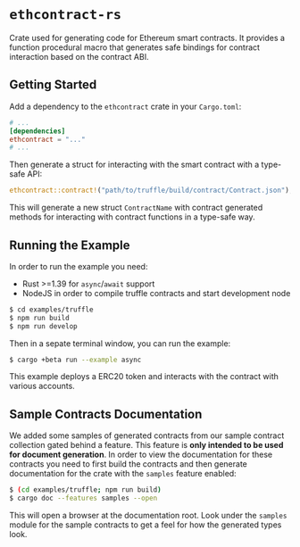 # `ethcontract-rs`

Crate used for generating code for Ethereum smart contracts. It provides a
function procedural macro that generates safe bindings for contract interaction
based on the contract ABI.

## Getting Started

Add a dependency to the `ethcontract` crate in your `Cargo.toml`:

```toml
# ...
[dependencies]
ethcontract = "..."
# ...
```

Then generate a struct for interacting with the smart contract with a type-safe
API:

```rust
ethcontract::contract!("path/to/truffle/build/contract/Contract.json");
```

This will generate a new struct `ContractName` with contract generated methods
for interacting with contract functions in a type-safe way.

## Running the Example

In order to run the example you need:
- Rust >=1.39 for `async`/`await` support
- NodeJS in order to compile truffle contracts and start development node

```sh
$ cd examples/truffle
$ npm run build
$ npm run develop
```

Then in a sepate terminal window, you can run the example:

```sh
$ cargo +beta run --example async
```

This example deploys a ERC20 token and interacts with the contract with various
accounts.

## Sample Contracts Documentation

We added some samples of generated contracts from our sample contract collection
gated behind a feature. This feature is **only intended to be used for document
generation**. In order to view the documentation for these contracts you need to
first build the contracts and then generate documentation for the crate with the
`samples` feature enabled:

```sh
$ (cd examples/truffle; npm run build)
$ cargo doc --features samples --open
```

This will open a browser at the documentation root. Look under the `samples`
module for the sample contracts to get a feel for how the generated types look.
